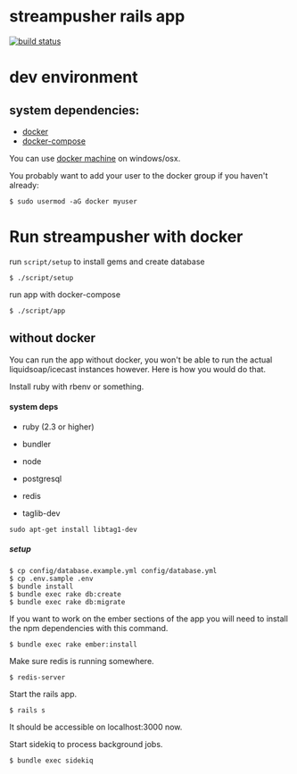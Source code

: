 # streampusher rails app
[![build
status](https://gitlab.com/ci/projects/4542/status.png?ref=master)](https://gitlab.com/ci/projects/4542?ref=master)

# dev environment

## system dependencies:
* [docker](https://docs.docker.com/engine/installation)
* [docker-compose](https://docs.docker.com/compose/install/)

You can use [docker machine](https://docs.docker.com/engine/installation/windows/) on windows/osx.

You probably want to add your user to the docker group if you haven't already:
```
$ sudo usermod -aG docker myuser
```

# Run streampusher with docker

run `script/setup` to install gems and create database

```
$ ./script/setup
```

run app with docker-compose

```
$ ./script/app
```

## without docker

You can run the app without docker, you won't be able to run the actual
liquidsoap/icecast instances however. Here is how you would do that.

Install ruby with rbenv or something.

#### system deps
* ruby (2.3 or higher)
* bundler
* node
* postgresql
* redis

* taglib-dev
```
sudo apt-get install libtag1-dev
```

##### setup
```
$ cp config/database.example.yml config/database.yml
$ cp .env.sample .env
$ bundle install
$ bundle exec rake db:create
$ bundle exec rake db:migrate
```

If you want to work on the ember sections of the app you will need to install
the npm dependencies with this command.
```
$ bundle exec rake ember:install
```

Make sure redis is running somewhere.
```
$ redis-server
```

Start the rails app.
```
$ rails s
```

It should be accessible on localhost:3000 now.

Start sidekiq to process background jobs.
```
$ bundle exec sidekiq
```
